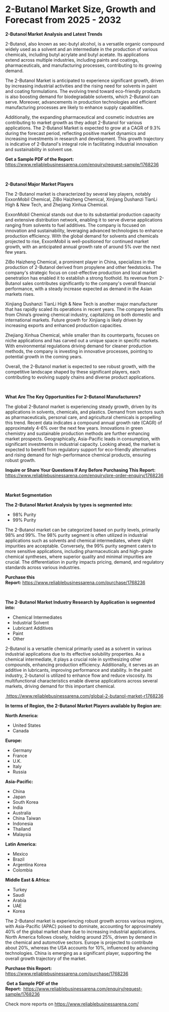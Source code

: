 <p><h1>2-Butanol Market Size, Growth and Forecast from 2025 - 2032</h1></p><p><strong>2-Butanol Market Analysis and Latest Trends</strong></p>
<p><p>2-Butanol, also known as sec-butyl alcohol, is a versatile organic compound widely used as a solvent and an intermediate in the production of various chemicals, including butyl acrylate and butyl acetate. Its applications extend across multiple industries, including paints and coatings, pharmaceuticals, and manufacturing processes, contributing to its growing demand.</p><p>The 2-Butanol Market is anticipated to experience significant growth, driven by increasing industrial activities and the rising need for solvents in paint and coating formulations. The evolving trend toward eco-friendly products is also boosting demand for biodegradable solvents, which 2-Butanol can serve. Moreover, advancements in production technologies and efficient manufacturing processes are likely to enhance supply capabilities.</p><p>Additionally, the expanding pharmaceutical and cosmetic industries are contributing to market growth as they adopt 2-Butanol for various applications. The 2-Butanol Market is expected to grow at a CAGR of 9.3% during the forecast period, reflecting positive market dynamics and increasing investments in research and development. This growth trajectory is indicative of 2-Butanol's integral role in facilitating industrial innovation and sustainability in solvent use.</p></p>
<p><strong>Get a Sample PDF of the Report:&nbsp;</strong> <a href="https://www.reliablebusinessarena.com/enquiry/request-sample/1768236?utm_campaign=3041&utm_medium=2&utm_source=Github&utm_content=ia&utm_term=03042025&utm_id=2-butanol">https://www.reliablebusinessarena.com/enquiry/request-sample/1768236</a></p>
<p>&nbsp;</p>
<p><strong>2-Butanol Major Market Players</strong></p>
<p><p>The 2-Butanol market is characterized by several key players, notably ExxonMobil Chemical, ZiBo Haizheng Chemical, Xinjiang Dushanzi TianLi High & New Tech, and Zhejiang Xinhua Chemical. </p><p>ExxonMobil Chemical stands out due to its substantial production capacity and extensive distribution network, enabling it to serve diverse applications ranging from solvents to fuel additives. The company is focused on innovation and sustainability, leveraging advanced technologies to enhance production efficiency. With the global demand for solvents and chemicals projected to rise, ExxonMobil is well-positioned for continued market growth, with an anticipated annual growth rate of around 5% over the next few years.</p><p>ZiBo Haizheng Chemical, a prominent player in China, specializes in the production of 2-Butanol derived from propylene and other feedstocks. The company's strategic focus on cost-effective production and local market penetration has enabled it to establish a strong foothold. Its revenue from 2-Butanol sales contributes significantly to the company's overall financial performance, with a steady increase expected as demand in the Asian markets rises.</p><p>Xinjiang Dushanzi TianLi High & New Tech is another major manufacturer that has rapidly scaled its operations in recent years. The company benefits from China’s growing chemical industry, capitalizing on both domestic and international markets. Future growth for Xinjiang is likely driven by increasing exports and enhanced production capacities.</p><p>Zhejiang Xinhua Chemical, while smaller than its counterparts, focuses on niche applications and has carved out a unique space in specific markets. With environmental regulations driving demand for cleaner production methods, the company is investing in innovative processes, pointing to potential growth in the coming years.</p><p>Overall, the 2-Butanol market is expected to see robust growth, with the competitive landscape shaped by these significant players, each contributing to evolving supply chains and diverse product applications.</p></p>
<p>&nbsp;</p>
<p><strong>What Are The Key Opportunities For 2-Butanol Manufacturers?</strong></p>
<p><p>The global 2-Butanol market is experiencing steady growth, driven by its applications in solvents, chemicals, and plastics. Demand from sectors such as pharmaceuticals, personal care, and agricultural chemicals is propelling this trend. Recent data indicates a compound annual growth rate (CAGR) of approximately 4-6% over the next few years. Innovations in green chemistry and sustainable production methods are further enhancing market prospects. Geographically, Asia-Pacific leads in consumption, with significant investments in industrial capacity. Looking ahead, the market is expected to benefit from regulatory support for eco-friendly alternatives and rising demand for high-performance chemical products, ensuring robust growth.</p></p>
<p><strong>Inquire or Share Your Questions If Any Before Purchasing This Report:</strong> <a href="https://www.reliablebusinessarena.com/enquiry/pre-order-enquiry/1768236?utm_campaign=3041&utm_medium=2&utm_source=Github&utm_content=ia&utm_term=03042025&utm_id=2-butanol">https://www.reliablebusinessarena.com/enquiry/pre-order-enquiry/1768236</a></p>
<p>&nbsp;</p>
<p><strong>Market Segmentation</strong></p>
<p><strong>The 2-Butanol Market Analysis by types is segmented into:</strong></p>
<p><ul><li>98% Purity</li><li>99% Purity</li></ul></p>
<p><p>The 2-Butanol market can be categorized based on purity levels, primarily 98% and 99%. The 98% purity segment is often utilized in industrial applications such as solvents and chemical intermediates, where slight impurities are acceptable. Conversely, the 99% purity segment caters to more sensitive applications, including pharmaceuticals and high-grade chemical syntheses, where superior quality and minimal impurities are crucial. The differentiation in purity impacts pricing, demand, and regulatory standards across various industries.</p></p>
<p><strong>Purchase this Report:&nbsp;</strong><a href="https://www.reliablebusinessarena.com/purchase/1768236?utm_campaign=3041&utm_medium=2&utm_source=Github&utm_content=ia&utm_term=03042025&utm_id=2-butanol">https://www.reliablebusinessarena.com/purchase/1768236</a></p>
<p>&nbsp;</p>
<p><strong>The 2-Butanol Market Industry Research by Application is segmented into:</strong></p>
<p><ul><li>Chemical Intermediates</li><li>Industrial Solvent</li><li>Lubricant Additives</li><li>Paint</li><li>Other</li></ul></p>
<p><p>2-Butanol is a versatile chemical primarily used as a solvent in various industrial applications due to its effective solubility properties. As a chemical intermediate, it plays a crucial role in synthesizing other compounds, enhancing production efficiency. Additionally, it serves as an additive in lubricants, improving performance and stability. In the paint industry, 2-butanol is utilized to enhance flow and reduce viscosity. Its multifunctional characteristics enable diverse applications across several markets, driving demand for this important chemical.</p></p>
<p><a href="https://www.reliablebusinessarena.com/global-2-butanol-market-r1768236?utm_campaign=3041&utm_medium=2&utm_source=Github&utm_content=ia&utm_term=03042025&utm_id=2-butanol">&nbsp;https://www.reliablebusinessarena.com/global-2-butanol-market-r1768236</a></p>
<p><strong>In terms of Region, the 2-Butanol Market Players available by Region are:</strong></p>
<p>
    <p> <strong> North America: </strong>
        <ul>
            <li>United States</li>
            <li>Canada</li>
        </ul>
        </p> 
    <p> <strong> Europe: </strong>
        <ul>
            <li>Germany</li>
            <li>France</li>
            <li>U.K.</li>
            <li>Italy</li>
            <li>Russia</li>
        </ul>
        </p> 
    <p> <strong> Asia-Pacific: </strong>
        <ul>
            <li>China</li>
            <li>Japan</li>
            <li>South Korea</li>
            <li>India</li>
            <li>Australia</li>
            <li>China Taiwan</li>
            <li>Indonesia</li>
            <li>Thailand</li>
            <li>Malaysia</li>
        </ul>
        </p> 
    <p> <strong> Latin America: </strong>
        <ul>
            <li>Mexico</li>
            <li>Brazil</li>
            <li>Argentina Korea</li>
            <li>Colombia</li>
        </ul>
        </p> 
    <p> <strong> Middle East & Africa: </strong>
        <ul>
            <li>Turkey</li>
            <li>Saudi</li>
            <li>Arabia</li>
            <li>UAE</li>
            <li>Korea</li>
        </ul>
    </p>
    </p>
<p><p>The 2-Butanol market is experiencing robust growth across various regions, with Asia-Pacific (APAC) poised to dominate, accounting for approximately 40% of the global market share due to increasing industrial applications. North America follows closely, holding around 25%, driven by demand in the chemical and automotive sectors. Europe is projected to contribute about 20%, whereas the USA accounts for 10%, influenced by advancing technologies. China is emerging as a significant player, supporting the overall growth trajectory of the market.</p></p>
<p><strong>Purchase this Report: </strong><a href="https://www.reliablebusinessarena.com/purchase/1768236?utm_campaign=3041&utm_medium=2&utm_source=Github&utm_content=ia&utm_term=03042025&utm_id=2-butanol">https://www.reliablebusinessarena.com/purchase/1768236</a></p>
<p>&nbsp;<strong>Get a Sample PDF of the Report:&nbsp;&nbsp;</strong><a href="https://www.reliablebusinessarena.com/enquiry/request-sample/1768236?utm_campaign=3041&utm_medium=2&utm_source=Github&utm_content=ia&utm_term=03042025&utm_id=2-butanol">https://www.reliablebusinessarena.com/enquiry/request-sample/1768236</a></p>
<p><strong></strong></p>
<p>Check more reports on <a href="https://www.reliablebusinessarena.com/?utm_campaign=3041&utm_medium=2&utm_source=Github&utm_content=ia&utm_term=03042025&utm_id=2-butanol">https://www.reliablebusinessarena.com/</a></p>